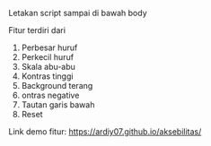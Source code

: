 Letakan script <!-- aksebilitas --> sampai <!-- end aksebilitas --> di bawah body

Fitur terdiri dari
1. Perbesar huruf
2. Perkecil huruf
3. Skala abu-abu
4. Kontras tinggi
5. Background terang
6. ontras negative
7. Tautan garis bawah
8. Reset

Link demo fitur: https://ardiy07.github.io/aksebilitas/